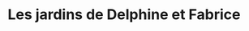 ---
title: "Les jardins de Delphine et Fabrice"
url: /nostang/les-jardins-de-delphine-et-fabrice/
shop: Gemüse & Obst
---